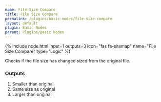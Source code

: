 ```yaml
---
name: File Size Compare
title: File Size Compare
permalink: /plugins/basic-nodes/file-size-compare
layout: default
plugin: Basic Nodes
parent: Plugins/Basic Nodes
---
```


{% include node.html input=1 outputs=3 icon="fas fa-sitemap" name="File Size Compare" type="Logic" %}

Checks if the file size has changed sized from the original file.

### Outputs
1. Smaller than original
2. Same size as original
3. Larger than original